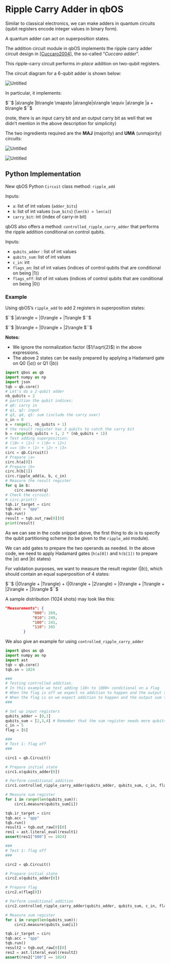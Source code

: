 # Ripple Carry Adder in qbOS

Similar to classical electronics, we can make adders in quantum circuits (qubit registers encode integer values in binary form).

A quantum adder can act on superposition states.

The addition circuit module in qbOS implements the ripple carry adder circuit design in [[Cuccaro2004](https://arxiv.org/pdf/quant-ph/0410184.pdf)], the so-called “*Cuccaro adder*”.

This ripple-carry circuit performs *in-place* addition on two-qubit registers.

The circuit diagram for a 6-qubit adder is shown below:

![Untitled](Ripple%20Carry%20Adder%20in%20qbOS%20c90a303c2b7641e2903b0e299d29d0df/Untitled.png)

In particular, it implements: 

$``$
|a\rangle |b\rangle \mapsto |a\rangle|s\rangle \equiv |a\rangle |a + b\rangle
$``$

(note, there is an input carry bit and an output carry bit as well that we didn’t mention in the above description for simplicity)

The two ingredients required are the **MAJ** (majority) and **UMA** (unmajority) circuits:

![Untitled](Ripple%20Carry%20Adder%20in%20qbOS%20c90a303c2b7641e2903b0e299d29d0df/Untitled%201.png)

![Untitled](Ripple%20Carry%20Adder%20in%20qbOS%20c90a303c2b7641e2903b0e299d29d0df/Untitled%202.png)

## Python Implementation

New qbOS Python `Circuit` class method: `ripple_add`

Inputs:

- `a`: list of int values (`adder_bits`)
- `b`: list of int values (`sum_bits`) (`len(b) > len(a)`)
- `carry_bit`: int (index of carry-in bit)

qbOS also offers a method: `controlled_ripple_carry_adder` that performs the ripple addition conditional on control qubits. 

Inputs:

- `qubits_adder` : list of int values
- `qubits_sum`: list of int values
- `c_in`: int
- `flags_on`: list of int values (indices of control qubits that are conditional on being $`|1\rangle`$)
- `flags_off`: list of int values (indices of control qubits that are conditional on being $`|0\rangle`$)

### Example

Using qbOS’s `ripple_add` to add 2 registers in superposition states:

$``$
|a\rangle = |0\rangle + |1\rangle
$``$

$``$
|b\rangle = |0\rangle + |2\rangle
$``$

**Notes:**

- We ignore the normalization factor ($`1/\sqrt{2}`$) in the above expressions.
- The above 2 states can be easily prepared by applying a Hadamard gate on Q0 ($`|a\rangle`$) or Q1 ($`|b\rangle`$)

```python
import qbos as qb
import numpy as np
import json
tqb = qb.core()
# Let's do a 2-qubit adder
nb_qubits = 2
# partition the qubit indices:
# q0: carry in
# q1, q2: input
# q3, q4, q5: sum (include the carry over)
c_in = 0
a = range(1, nb_qubits + 1)
# the result register has 3 qubits to catch the carry bit
b = range(nb_qubits + 1, 2 * (nb_qubits + 1))
# Test adding superposition:
# (|0> + |1>) + (|0> + |2>)
# ==> |0> + |1> + |2> + |3>
circ = qb.Circuit()
# Prepare |a>
circ.h(a[0])
# Prepare |b>
circ.h(b[1])
circ.ripple_add(a, b, c_in)
# Measure the result register
for q in b:
    circ.measure(q)
# Check the circuit:
# circ.print()
tqb.ir_target = circ
tqb.acc = "qpp"
tqb.run()
result = tqb.out_raw[0][0]
print(result)
```

As we can see in the code snippet above, the first thing to do is to specify the qubit partitioning scheme (to be given to the `ripple_add` module).

We can add gates to prepare the two operands as needed. In the above code, we need to apply Hadamard gates (`h(a[0])` and `h(b[1])` to prepare the $`|a\rangle`$ and $`|b\rangle`$ states)

For validation purposes, we want to measure the result register ($`|b\rangle`$), which should contain an equal superposition of 4 states:

$``$
(|0\rangle + |1\rangle) + (|0\rangle + |2\rangle) = |0\rangle + |1\rangle + |2\rangle + |3\rangle
$``$

A sample distribution (1024 shots) may look like this:

```json
"Measurements": {
            "000": 269,
            "010": 249,
            "100": 241,
            "110": 265
        }
```

We also give an example for using `controlled_ripple_carry_adder`

```python
import qbos as qb
import numpy as np 
import ast
tqb = qb.core()
tqb.sn = 1024

###
# Testing controlled addition.
# In this example we test adding |10> to |000> conditional on a flag
# When the flag is off we expect no addition to happen and the output sum to be |000>
# When the flag is on we expect addition to happen and the output sum to be |100>
###

# Set up input registers
qubits_adder = [0,1]
qubits_sum = [2,3,4] # Remember that the sum register needs more qubits than the adder register for overflow
c_in = 5
flag = [6]

### 
# Test 1: flag off
###

circ1 = qb.Circuit()

# Prepare initial state
circ1.x(qubits_adder[0])

# Perform conditional addition
circ1.controlled_ripple_carry_adder(qubits_adder, qubits_sum, c_in, flags_on = flag)

# Measure sum register
for i in range(len(qubits_sum)):
    circ1.measure(qubits_sum[i])

tqb.ir_target = circ
tqb.acc = "qpp"
tqb.run()
result1 = tqb.out_raw[0][0]
res1 = ast.literal_eval(result1)
assert(res1["000"] == 1024)

### 
# Test 1: flag off
###

circ2 = qb.Circuit()

# Prepare initial state
circ2.x(qubits_adder[0])

# Prepare flag
circ2.x(flag[0])

# Perform conditional addition
circ2.controlled_ripple_carry_adder(qubits_adder, qubits_sum, c_in, flags_on = flag)

# Measure sum register
for i in range(len(qubits_sum)):
    circ2.measure(qubits_sum[i])

tqb.ir_target = circ
tqb.acc = "qpp"
tqb.run()
result2 = tqb.out_raw[0][0]
res2 = ast.literal_eval(result2)
assert(res2["100"] == 1024)
```